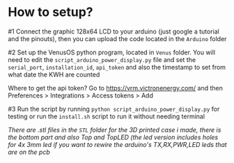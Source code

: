 # How to setup?

#1 Connect the graphic 128x64 LCD to your arduino (just google a tutorial and the pinouts), then you can upload the code located in the `Arduino` folder

#2 Set up the VenusOS python program, located in `Venus` folder. You will need to edit the `script_arduino_power_display.py` file and set the `serial_port`, `installation_id`, `api_token` and also the timestamp to set from what date the KWH are counted

Where to get the api token? Go to https://vrm.victronenergy.com/ and then Preferences > Integrations > Access tokens > Add

#3 Run the script by running `python script_arduino_power_display.py` for testing or run the `install.sh` script to run it without needing terminal

_There are  .stl files in the `STL` folder for the 3D printed case i made, there is the bottom part and also Top and TopLED (the led version includes holes for 4x 3mm led if you want to rewire the arduino's TX,RX,PWR,LED leds that are on the pcb_

